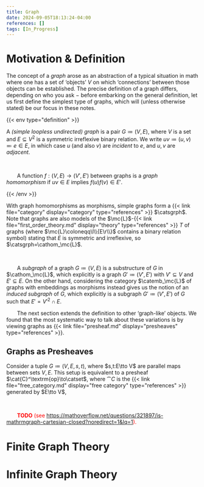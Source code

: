 ```yaml
---
title: Graph
date: 2024-09-05T18:13:24-04:00
references: []
tags: [In_Progress]
---
```


# Motivation & Definition

The concept of a *graph* arose as an abstraction of a typical situation in math where one has a set of ‘objects’ $V$ on which ‘connections’ between those objects can be established. The precise definition of a graph differs, depending on who you ask $-$ before embarking on the general definition, let us first define the simplest type of graphs, which will (unless otherwise stated) be our focus in these notes.

{{< env type="definition" >}}

A *(simple loopless undirected) graph* is a pair $G\coloneqq(V,E)$, where $V$ is a set and $E\subseteq V^2$ is a symmetric irreflexive binary relation. We write $uv\coloneqq(u,v)\eqqcolon e\in E$, in which case $u$ (and also $v$) are *incident* to $e$, and $u,v$ are *adjacent*.

<br>

&emsp;&emsp;A function $f:(V,E)\to(V',E')$ between graphs is a *graph homomorphism* if $uv\in E$ implies $f(u)f(v)\in E'$.

{{< /env >}}

With graph homomorphisms as morphisms, simple graphs form a {{< link file="category" display="category" type="references" >}} $\catsgrph$. Note that graphs are also models of the $\mc{L}$-{{< link file="first_order_theory.md" display="theory" type="references" >}} $T$ of graphs (where $\mc{L}\coloneqq\l\\{E\r\\}$ contains a binary relation symbol) stating that $E$ is symmetric and irreflexive, so $\catsgrph=\cathom_\mc{L}$.

<br>

&emsp;&emsp;A *subgraph* of a graph $G\coloneqq(V,E)$ is a substructure of $G$ in $\cathom_\mc{L}$, which explicitly is a graph $G'\coloneqq(V',E')$ with $V'\subseteq V$ and $E'\subseteq E$. On the other hand, considering the category $\catemb_\mc{L}$ of graphs with embeddings as morphisms instead gives us the notion of an *induced subgraph* of $G$, which explicitly is a subgraph $G'\coloneqq(V',E')$ of $G$ such that $E'=V'^2\cap E$.

<div class="space"></div>

&emsp;&emsp;The next section extends the definition to other ‘graph-like’ objects. We found that the most systematic way to talk about these variations is by viewing graphs as {{< link file="presheaf.md" display="presheaves" type="references" >}}.

<h2 class="hide">Graphs as Presheaves</h2>

Consider a tuple $G\coloneqq(V,E,s,t)$, where $s,t:E\tto V$ are parallel maps between sets $V,E$. This setup is equivalent to a presheaf $\cat{C}^\textrm{op}\to\catset$, where $\cat{C}$ is the {{< link file="free_category.md" display="free category" type="references" >}} generated by $E\tto V$,

<br>

&emsp;&emsp;<span style="color:red">**TODO** (see https://mathoverflow.net/questions/321897/is-mathrmgraph-cartesian-closed?noredirect=1&lq=1).</span>

# Finite Graph Theory

# Infinite Graph Theory

